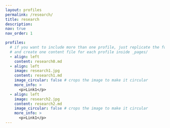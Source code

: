 ```yaml
---
layout: profiles
permalink: /research/
title: research
description: 
nav: true
nav_order: 1

profiles:
  # if you want to include more than one profile, just replicate the following block
  # and create one content file for each profile inside _pages/
  - align: left
    content: research0.md
  - align: left
    image: research1.jpg
    content: research1.md
    image_circular: false # crops the image to make it circular
    more_info: >
      <p>Link1</p>
  - align: left
    image: research2.jpg
    content: research2.md
    image_circular: false # crops the image to make it circular
    more_info: >
      <p>Link1</p>
---
```


<style>
    .profile-image {
        height: 200px; 
        object-fit: cover; 
    }
</style>

